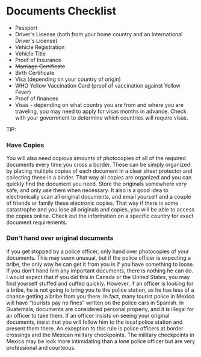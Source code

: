 # Documents Checklist

 - Passport
 - Driver's License (both from your home country and an International Driver's License)
 - Vehicle Registration
 - Vehicle Title
 - Proof of Insurance
 - ~~Marriage Certificate~~
 - Birth Certificate
 - Visa (depending on your country of origin)
 - WHO Yellow Vaccination Card (proof of vaccination against Yellow Fever)
 - Proof of finances
 - Visas - depending on what country you are from and where you are traveling, you may need to apply for visas months in advance.  Check with your government to determine which countries will require visas.
 
TIP: 

### Have Copies
You will also need copious amounts of photocopies of all of the required documents every time you cross a border. These can be simply organized by placing multiple copies of each document in a clear sheet protector and collecting these in a binder. That way all copies are organized and you can quickly find the document you need. Store the originals somewhere very safe, and only use them when necessary. It also is a good idea to electronically scan all original documents, and email yourself and a couple of friends or family these electronic copies. That way if there is some catastrophe and you lose all originals and copies, you will be able to access the copies online.  Check out the information on a specific country for exact document requirements. 


### Don't hand over original documents
If you get stopped by a police officer, only hand over photocopies of your documents. This may seem unusual, but if the police officer is expecting a bribe, the only way he can get it from you is if you have something to loose. If you don't hand him any important documents, there is nothing he can do. I would expect that if you did this in Canada or the United States, you may find yourself stuffed and cuffed quickly. However, if an officer is looking for a bribe, he is not going to bring you to the police station, as he has less of a chance getting a bribe from you there. In fact, many tourist police in Mexico will have “tourists pay no fines” written on the police cars in Spanish. In Guatemala, documents are considered personal properly, and it is illegal for an officer to take them. If an officer insists on seeing your original documents, insist that you will follow him to the local police station and present them there. An exception to this rule is police officers at border crossings and the Mexican military checkpoints. The military checkpoints in Mexico may be look more intimidating than a lone police officer but are very professional and courteous.

